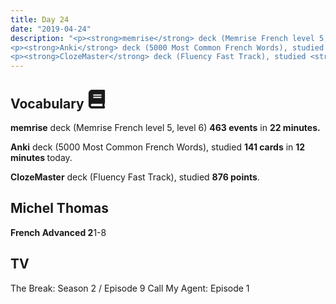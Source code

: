 ```yaml
---
title: Day 24
date: "2019-04-24"
description: "<p><strong>memrise</strong> deck (Memrise French level 5, level 6) <strong>463 events</strong> in <strong>22 minutes.</strong></p>
<p><strong>Anki</strong> deck (5000 Most Common French Words), studied <strong>141 cards</strong> in <strong>12 minutes </strong>today.</p>
<p><strong>ClozeMaster</strong> deck (Fluency Fast Track), studied <strong>876 points</strong>.</p>"
---
```


<h2>Vocabulary <svg height="30" width="30" aria-hidden="true" focusable="false" data-prefix="fas" data-icon="book" class="svg-inline--fa fa-book fa-w-14" role="img" xmlns="http://www.w3.org/2000/svg" viewBox="0 0 448 512"><path fill="currentColor" d="M448 360V24c0-13.3-10.7-24-24-24H96C43 0 0 43 0 96v320c0 53 43 96 96 96h328c13.3 0 24-10.7 24-24v-16c0-7.5-3.5-14.3-8.9-18.7-4.2-15.4-4.2-59.3 0-74.7 5.4-4.3 8.9-11.1 8.9-18.6zM128 134c0-3.3 2.7-6 6-6h212c3.3 0 6 2.7 6 6v20c0 3.3-2.7 6-6 6H134c-3.3 0-6-2.7-6-6v-20zm0 64c0-3.3 2.7-6 6-6h212c3.3 0 6 2.7 6 6v20c0 3.3-2.7 6-6 6H134c-3.3 0-6-2.7-6-6v-20zm253.4 250H96c-17.7 0-32-14.3-32-32 0-17.6 14.4-32 32-32h285.4c-1.9 17.1-1.9 46.9 0 64z"></path></svg></h2>
<p><strong>memrise</strong> deck (Memrise French level 5, level 6) <strong>463 events</strong> in <strong>22 minutes.</strong></p>
<p><strong>Anki</strong> deck (5000 Most Common French Words), studied <strong>141 cards</strong> in <strong>12 minutes </strong>today.</p>
<p><strong>ClozeMaster</strong> deck (Fluency Fast Track), studied <strong>876 points</strong>.</p>

<h2>Michel Thomas</h2>
<strong>French Advanced 2</strong>1-8

<h2>TV</h2>
The Break: Season 2 / Episode 9
Call My Agent: Episode 1
